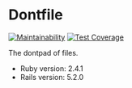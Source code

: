 # Dontfile
[![Maintainability](https://api.codeclimate.com/v1/badges/786863e9b71eab0a50e9/maintainability)](https://codeclimate.com/github/MatheusRich/dontfile/maintainability)
[![Test Coverage](https://api.codeclimate.com/v1/badges/786863e9b71eab0a50e9/test_coverage)](https://codeclimate.com/github/MatheusRich/dontfile/test_coverage)

The dontpad of files.

* Ruby version: 2.4.1
* Rails version: 5.2.0

